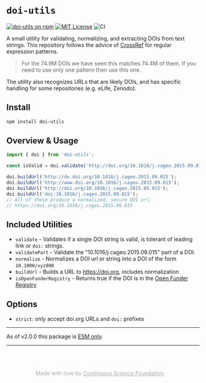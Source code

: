 # `doi-utils`

[![doi-utils on npm](https://img.shields.io/npm/v/doi-utils.svg)](https://www.npmjs.com/package/doi-utils)
[![MIT License](https://img.shields.io/badge/license-MIT-blue.svg)](https://github.com/continuous-foundation/doi-utils/blob/master/LICENSE)
![CI](https://github.com/continuous-foundation/doi-utils/actions/workflows/ci.yml/badge.svg)

A small utility for validating, normalizing, and extracting DOIs from text strings.
This repository follows the advice of [CrossRef](https://www.crossref.org/blog/dois-and-matching-regular-expressions/) for regular expression patterns.

> For the 74.9M DOIs we have seen this matches 74.4M of them. If you need to use only one pattern then use this one.

The utility also recognizes URLs that are likely DOIs, and has specific handling for some repositories (e.g. eLife, Zenodo).

## Install

```bash
npm install doi-utils
```

## Overview & Usage

```ts
import { doi } from 'doi-utils';

const isValid = doi.validate('http://doi.org/10.1016/j.cageo.2015.09.015');

doi.buildUrl('http://dx.doi.org/10.1016/j.cageo.2015.09.015');
doi.buildUrl('http://www.doi.org/10.1016/j.cageo.2015.09.015');
doi.buildUrl('http://doi.org/10.1016/j.cageo.2015.09.015');
doi.buildUrl('doi:10.1016/j.cageo.2015.09.015');
// All of these produce a normalized, secure DOI url:
// https://doi.org/10.1016/j.cageo.2015.09.015
```

## Included Utilities

- `validate` - Validates if a single DOI string is valid, is tolerant of leading link or `doi:` strings.
- `validatePart` - Validate the "10.1016/j.cageo.2015.09.015" part of a DOI.
- `normalize` - Normalizes a DOI url or string into a DOI of the form `10.1000/xyz000`
- `buildUrl` - Builds a URL to https://doi.org, includes normalization
- `isOpenFunderRegistry` - Returns true if the DOI is in the [Open Funder Registry](https://www.crossref.org/documentation/funder-registry/)

## Options

- `strict`: only accept doi.org URLs and `doi:` prefixes

---

As of v2.0.0 this package is [ESM only](https://gist.github.com/sindresorhus/a39789f98801d908bbc7ff3ecc99d99c).

---

<p style="text-align: center; color: #aaa; padding-top: 50px">
  Made with love by
  <a href="https://continuous.foundation" target="_blank" style="color: #aaa">
    Continuous Science Foundation <img src="https://continuous.foundation/images/logo-small.svg" style="height: 1em" />
  </a>
</p>
